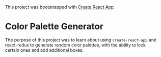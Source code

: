 This project was bootstrapped with [Create React App](https://github.com/facebook/create-react-app).

# Color Palette Generator

The purpose of this project was to learn about using `create-react-app` and react-redux to generate random color palettes, with the ability to lock certain ones and add additional boxes. 